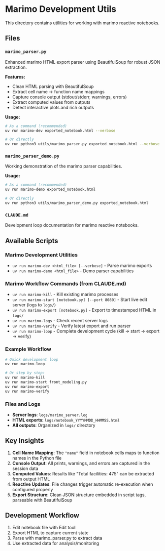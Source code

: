 # Marimo Development Utils

This directory contains utilities for working with marimo reactive notebooks.

## Files

### `marimo_parser.py`
Enhanced marimo HTML export parser using BeautifulSoup for robust JSON extraction.

**Features:**
- Clean HTML parsing with BeautifulSoup
- Extract cell name → function name mappings
- Capture console output (stdout/stderr, warnings, errors)
- Extract computed values from outputs
- Detect interactive plots and rich outputs

**Usage:**
```bash
# As a command (recommended)
uv run marimo-dev exported_notebook.html --verbose

# Or directly
uv run python3 utils/marimo_parser.py exported_notebook.html --verbose
```

### `marimo_parser_demo.py`
Working demonstration of the marimo parser capabilities.

**Usage:**
```bash
# As a command (recommended)
uv run marimo-demo exported_notebook.html

# Or directly
uv run python3 utils/marimo_parser_demo.py exported_notebook.html
```

### `CLAUDE.md`
Development loop documentation for marimo reactive notebooks.

## Available Scripts

### Marimo Development Utilities
- `uv run marimo-dev <html_file> [--verbose]` - Parse marimo exports
- `uv run marimo-demo <html_file>` - Demo parser capabilities

### Marimo Workflow Commands (from CLAUDE.md)
- `uv run marimo-kill` - Kill existing marimo processes
- `uv run marimo-start [notebook.py] [--port 8080]` - Start live edit server (logs to `logs/`)
- `uv run marimo-export [notebook.py]` - Export to timestamped HTML in `logs/`
- `uv run marimo-logs` - Check recent server logs
- `uv run marimo-verify` - Verify latest export and run parser
- `uv run marimo-loop` - Complete development cycle (kill → start → export → verify)

### Example Workflow
```bash
# Quick development loop
uv run marimo-loop

# Or step by step:
uv run marimo-kill
uv run marimo-start front_modeling.py
uv run marimo-export
uv run marimo-verify
```

### Files and Logs
- **Server logs**: `logs/marimo_server.log`
- **HTML exports**: `logs/notebook_YYYYMMDD_HHMMSS.html`
- **All outputs**: Organized in `logs/` directory

## Key Insights

1. **Cell Name Mapping**: The `"name"` field in notebook cells maps to function names in the Python file
2. **Console Output**: All prints, warnings, and errors are captured in the session data
3. **Computed Values**: Results like "Total facilities: 475" can be extracted from output HTML
4. **Reactive Updates**: File changes trigger automatic re-execution when configured properly
5. **Export Structure**: Clean JSON structure embedded in script tags, parseable with BeautifulSoup

## Development Workflow

1. Edit notebook file with Edit tool
2. Export HTML to capture current state
3. Parse with marimo_parser.py to extract data
4. Use extracted data for analysis/monitoring